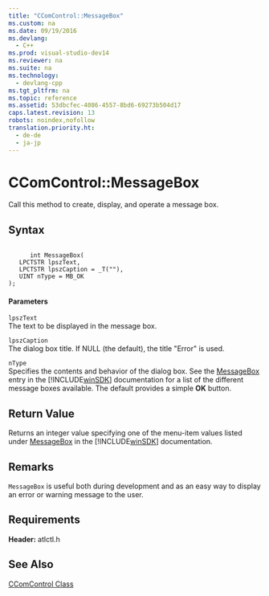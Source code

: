 ```yaml
---
title: "CComControl::MessageBox"
ms.custom: na
ms.date: 09/19/2016
ms.devlang: 
  - C++
ms.prod: visual-studio-dev14
ms.reviewer: na
ms.suite: na
ms.technology: 
  - devlang-cpp
ms.tgt_pltfrm: na
ms.topic: reference
ms.assetid: 53dbcfec-4086-4557-8bd6-69273b504d17
caps.latest.revision: 13
robots: noindex,nofollow
translation.priority.ht: 
  - de-de
  - ja-jp
---
```

# CComControl::MessageBox
Call this method to create, display, and operate a message box.  
  
## Syntax  
  
```  
  
      int MessageBox(  
   LPCTSTR lpszText,  
   LPCTSTR lpszCaption = _T(""),  
   UINT nType = MB_OK  
);  
```  
  
#### Parameters  
 `lpszText`  
 The text to be displayed in the message box.  
  
 `lpszCaption`  
 The dialog box title. If NULL (the default), the title "Error" is used.  
  
 `nType`  
 Specifies the contents and behavior of the dialog box. See the [MessageBox](http://msdn.microsoft.com/library/windows/desktop/ms645505) entry in the [!INCLUDE[winSDK](../vs140/includes/winSDK_md.md)] documentation for a list of the different message boxes available. The default provides a simple **OK** button.  
  
## Return Value  
 Returns an integer value specifying one of the menu-item values listed under [MessageBox](http://msdn.microsoft.com/library/windows/desktop/ms645505) in the [!INCLUDE[winSDK](../vs140/includes/winSDK_md.md)] documentation.  
  
## Remarks  
 `MessageBox` is useful both during development and as an easy way to display an error or warning message to the user.  
  
## Requirements  
 **Header:** atlctl.h  
  
## See Also  
 [CComControl Class](../vs140/CComControl-Class.md)